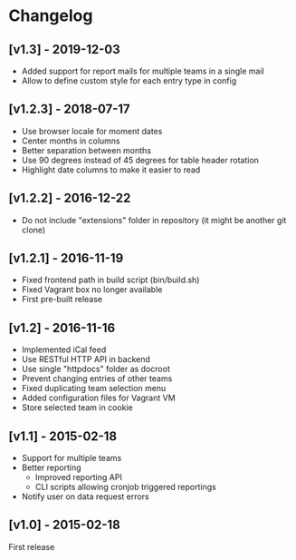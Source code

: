 # Changelog

## [v1.3] - 2019-12-03

* Added support for report mails for multiple teams in a single mail
* Allow to define custom style for each entry type in config

## [v1.2.3] - 2018-07-17

* Use browser locale for moment dates
* Center months in columns
* Better separation between months
* Use 90 degrees instead of 45 degrees for table header rotation
* Highlight date columns to make it easier to read

## [v1.2.2] - 2016-12-22

* Do not include "extensions" folder in repository (it might be another git clone)

## [v1.2.1] - 2016-11-19

* Fixed frontend path in build script (bin/build.sh)
* Fixed Vagrant box no longer available
* First pre-built release

## [v1.2] - 2016-11-16

* Implemented iCal feed
* Use RESTful HTTP API in backend
* Use single "httpdocs" folder as docroot
* Prevent changing entries of other teams
* Fixed duplicating team selection menu
* Added configuration files for Vagrant VM
* Store selected team in cookie

## [v1.1] - 2015-02-18

* Support for multiple teams
* Better reporting
    * Improved reporting API
    * CLI scripts allowing cronjob triggered reportings
* Notify user on data request errors

## [v1.0] - 2015-02-18

First release